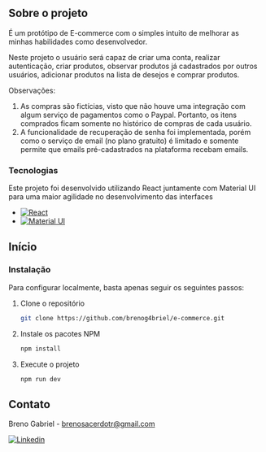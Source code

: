 <!-- ABOUT THE PROJECT -->
## Sobre o projeto

É um protótipo de E-commerce com o simples intuito de melhorar as minhas habilidades como desenvolvedor.

Neste projeto o usuário será capaz de criar uma conta, realizar autenticação, criar produtos, observar produtos já cadastrados por outros usuários, adicionar produtos na lista de desejos e comprar produtos.

Observações: 
1. As compras são fictícias, visto que não houve uma integração com algum serviço de pagamentos como o Paypal. Portanto, os itens comprados ficam somente no histórico de compras de cada usuário.
2. A funcionalidade de recuperação de senha foi implementada, porém como o serviço de email (no plano gratuito) é limitado e somente permite que emails pré-cadastrados na plataforma recebam emails.

### Tecnologias

Este projeto foi desenvolvido utilizando React juntamente com Material UI para uma maior agilidade no desenvolvimento das interfaces

* [![React](https://img.shields.io/badge/React-20232A?style=for-the-badge&logo=react&logoColor=61DAFB)]([https://react.dev/])
* [![Material UI](https://img.shields.io/badge/Material--UI-0081CB?style=for-the-badge&logo=material-ui&logoColor=white)]([https://mui.com/material-ui/)


## Início


### Instalação

Para configurar localmente, basta apenas seguir os seguintes passos:

1. Clone o repositório
   ```sh
   git clone https://github.com/brenog4briel/e-commerce.git
   ```
2. Instale os pacotes NPM
   ```sh
   npm install
   ```
3. Execute o projeto
   ```js
   npm run dev
   ```

<!-- CONTACT -->
## Contato

Breno Gabriel - brenosacerdotr@gmail.com

[![Linkedin](https://img.shields.io/badge/LinkedIn-0077B5?style=for-the-badge&logo=linkedin&logoColor=white)]([https://](https://www.linkedin.com/in/breno-gabriel-da-silva-sacerdote))
